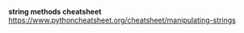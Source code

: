 
**string methods cheatsheet**
https://www.pythoncheatsheet.org/cheatsheet/manipulating-strings
        